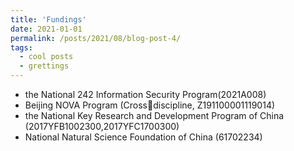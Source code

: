 ```yaml
---
title: 'Fundings'
date: 2021-01-01
permalink: /posts/2021/08/blog-post-4/
tags:
  - cool posts
  - grettings
---
```


* the National 242 Information Security Program(2021A008)
* Beijing NOVA Program (Crossdiscipline, Z191100001119014)
* the National Key Research and Development Program of China (2017YFB1002300,2017YFC1700300)
* National Natural Science Foundation of China (61702234)
